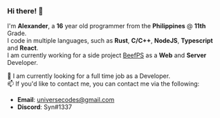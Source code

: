 ### Hi there! 👋  
I'm **Alexander**, a **16** year old programmer from the **Philippines** @ **11th** Grade.  
I code in multiple languages, such as **Rust**, **C/C++**, **NodeJS**, **Typescript** and **React**.  
I am currently working for a side project [BeefPS](https://github.com/beefps) as a **Web** and **Server** Developer.  

💼 I am currently looking for a full time job as a Developer.  
📫 If you'd like to contact me, you can contact me via the following:  
  - **Email**: universecodes@gmail.com  
  - **Discord**: Syn#1337

<!--
**Alexander9673/Alexander9673** is a ✨ _special_ ✨ repository because its `README.md` (this file) appears on your GitHub profile.

Here are some ideas to get you started:

- 🔭 I’m currently working on ...
- 🌱 I’m currently learning ...
- 👯 I’m looking to collaborate on ...
- 🤔 I’m looking for help with ...
- 💬 Ask me about ...
- 📫 How to reach me: ...
- 😄 Pronouns: ...
- ⚡ Fun fact: ...
-->
